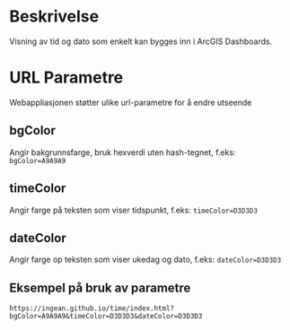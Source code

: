 # Beskrivelse
Visning av tid og dato som enkelt kan bygges inn i ArcGIS Dashboards.

# URL Parametre
Webappliasjonen støtter ulike url-parametre for å endre utseende

## bgColor
Angir bakgrunnsfarge, bruk hexverdi uten hash-tegnet, f.eks: 
`bgColor=A9A9A9`

## timeColor
Angir farge på teksten som viser tidspunkt, f.eks:
`timeColor=D3D3D3`

## dateColor
Angir farge op teksten som viser ukedag og dato, f.eks:
`dateColor=D3D3D3`

## Eksempel på bruk av parametre
`https://ingean.github.io/time/index.html?bgColor=A9A9A9&timeColor=D3D3D3&dateColor=D3D3D3`

